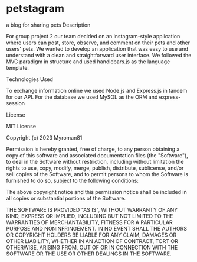 # petstagram
a blog for sharing pets
Description

For group project 2 our team decided on an instagram-style application where users can post, store, observe, and comment on their pets and other users' pets.  We wanted to develop an application that was easy to use and understand with a clean and straightforward user interface.  We followed the MVC paradigm in structure and used handlebars.js as the language template.  

Technologies Used

To exchange information online we used Node.js and Express.js in tandem for our API.  For the database we used MySQL as the ORM and express-session

License

MIT License

Copyright (c) 2023 Myroman81

Permission is hereby granted, free of charge, to any person obtaining a copy
of this software and associated documentation files (the "Software"), to deal
in the Software without restriction, including without limitation the rights
to use, copy, modify, merge, publish, distribute, sublicense, and/or sell
copies of the Software, and to permit persons to whom the Software is
furnished to do so, subject to the following conditions:

The above copyright notice and this permission notice shall be included in all
copies or substantial portions of the Software.

THE SOFTWARE IS PROVIDED "AS IS", WITHOUT WARRANTY OF ANY KIND, EXPRESS OR
IMPLIED, INCLUDING BUT NOT LIMITED TO THE WARRANTIES OF MERCHANTABILITY,
FITNESS FOR A PARTICULAR PURPOSE AND NONINFRINGEMENT. IN NO EVENT SHALL THE
AUTHORS OR COPYRIGHT HOLDERS BE LIABLE FOR ANY CLAIM, DAMAGES OR OTHER
LIABILITY, WHETHER IN AN ACTION OF CONTRACT, TORT OR OTHERWISE, ARISING FROM,
OUT OF OR IN CONNECTION WITH THE SOFTWARE OR THE USE OR OTHER DEALINGS IN THE
SOFTWARE.
